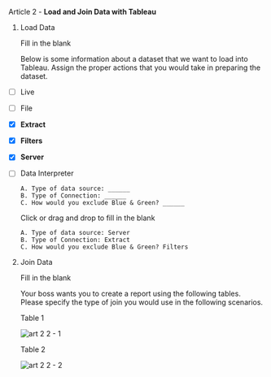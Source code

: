Article 2 - **Load and Join Data with Tableau**

1.  Load Data

    Fill in the blank

    Below is some information about a dataset that we want to load into Tableau. Assign the proper actions that you would take in preparing the dataset.
    
- [ ]   Live
- [ ]   File
- [x]   **Extract**
- [x]   **Filters**
- [x]   **Server**
- [ ]   Data Interpreter

        A. Type of data source: ______
        B. Type of Connection: ______
        C. How would you exclude Blue & Green? ______

    Click or drag and drop to fill in the blank

        A. Type of data source: Server
        B. Type of Connection: Extract
        C. How would you exclude Blue & Green? Filters

2.  Join Data

    Fill in the blank

    Your boss wants you to create a report using the following tables. Please specify the type of join you would use in the following scenarios.
    
    Table 1
    
    ![art 2 2 - 1](https://user-images.githubusercontent.com/74751990/222322742-151528fe-6165-49b5-9f8c-3e6e68a92690.jpg)

    Table 2
    
    ![art 2 2 - 2](https://user-images.githubusercontent.com/74751990/222606608-1399b88f-8871-428c-80b3-8976cbb0a067.jpg)


